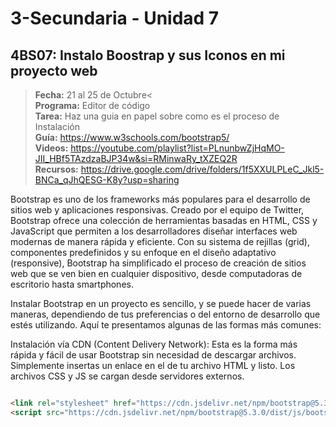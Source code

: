 # 3-Secundaria - Unidad 7

<div class="currentTheme">

## 4BS07: Instalo Boostrap y sus Iconos en mi proyecto web

> <i class="bi bi-calendar"></i> **Fecha:** 21 al 25 de Octubre<<br><i class="bi bi-laptop"></i> **Programa:** Editor de código<br><i class="bi bi-clipboard-check"></i> **Tarea:** Haz una guia en papel sobre como es el proceso de Instalación<br> <i class="bi bi-card-checklist"></i> **Guía:** https://www.w3schools.com/bootstrap5/<br> <i class="bi bi-youtube txt-red"></i> **Videos:** https://youtube.com/playlist?list=PLnunbwZjHqMO-JII_HBf5TAzdzaBJP34w&si=RMinwaRy_tXZEQ2R<br><i class="bi bi-files"></i> **Recursos:** https://drive.google.com/drive/folders/1f5XXULPLeC_Jkl5-BNCa_qJhQESG-K8y?usp=sharing

Bootstrap es uno de los frameworks más populares para el desarrollo de sitios web y aplicaciones responsivas. Creado por el equipo de Twitter, Bootstrap ofrece una colección de herramientas basadas en HTML, CSS y JavaScript que permiten a los desarrolladores diseñar interfaces web modernas de manera rápida y eficiente. Con su sistema de rejillas (grid), componentes predefinidos y su enfoque en el diseño adaptativo (responsive), Bootstrap ha simplificado el proceso de creación de sitios web que se ven bien en cualquier dispositivo, desde computadoras de escritorio hasta smartphones.

Instalar Bootstrap en un proyecto es sencillo, y se puede hacer de varias maneras, dependiendo de tus preferencias o del entorno de desarrollo que estés utilizando. Aquí te presentamos algunas de las formas más comunes:

Instalación vía CDN (Content Delivery Network): Esta es la forma más rápida y fácil de usar Bootstrap sin necesidad de descargar archivos. Simplemente insertas un enlace en el <head> de tu archivo HTML y listo. Los archivos CSS y JS se cargan desde servidores externos.

```html

<link rel="stylesheet" href="https://cdn.jsdelivr.net/npm/bootstrap@5.3.0/dist/css/bootstrap.min.css">
<script src="https://cdn.jsdelivr.net/npm/bootstrap@5.3.0/dist/js/bootstrap.bundle.min.js

```